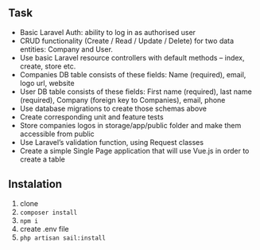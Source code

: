 ## Task

- Basic Laravel Auth: ability to log in as authorised user
- CRUD functionality (Create / Read / Update / Delete) for two data entities: Company and User.
- Use basic Laravel resource controllers with default methods – index, create, store etc.
- Companies DB table consists of these fields: Name (required), email, logo url, website
- User DB table consists of these fields: First name (required), last name (required), Company (foreign key to Companies), email, phone
- Use database migrations to create those schemas above
- Create corresponding unit and feature tests
- Store companies logos in storage/app/public folder and make them accessible from public
- Use Laravel’s validation function, using Request classes
- Create a simple Single Page application that will use Vue.js in order to create a table


## Instalation

1. clone
2. `composer install`
3. `npm i`
4. create .env file
5. `php artisan sail:install`


